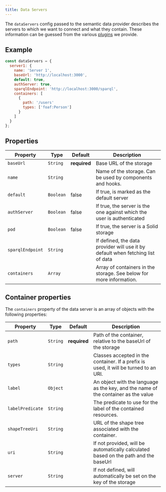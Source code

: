 ```yaml
---
title: Data Servers
---
```


The `dataServers` config passed to the semantic data provider describes the servers to which we want to connect and what
they contain. These information can be guessed from the various [plugins](../plugins.md) we provide.

## Example

```js
const dataServers = {
  server1: {
    name: 'Server 1',
    baseUrl: 'http://localhost:3000',
    default: true,
    authServer: true,
    sparqlEndpoint: 'http://localhost:3000/sparql',
    containers: [
      {
        path: '/users'
        types: ['foaf:Person']
      }
    ]
  }
};
```

## Properties

| Property         | Type      | Default      | Description                                                                     |
| ---------------- | --------- | ------------ | ------------------------------------------------------------------------------- |
| `baseUrl`        | `String`  | **required** | Base URL of the storage                                                         |
| `name`           | `String`  |              | Name of the storage. Can be used by components and hooks.                       |
| `default`        | `Boolean` | false        | If true, is marked as the default server                                        |
| `authServer`     | `Boolean` | false        | If true, the server is the one against which the user is authenticated          |
| `pod`            | `Boolean` | false        | If true, the server is a Solid storage                                          |
| `sparqlEndpoint` | `String`  |              | If defined, the data provider will use it by default when fetching list of data |
| `containers`     | `Array`   |              | Array of containers in the storage. See below for more information.             |

## Container properties

The `containers` property of the data server is an array of objects with the following properties:

| Property         | Type     | Default      | Description                                                                          |
| ---------------- | -------- | ------------ | ------------------------------------------------------------------------------------ |
| `path`           | `String` | **required** | Path of the container, relative to the baseUrl of the storage                        |
| `types`          | `String` |              | Classes accepted in the container. If a prefix is used, it will be turned to an URI. |
| `label`          | `Object` |              | An object with the language as the key, and the name of the container as the value   |
| `labelPredicate` | `String` |              | The predicate to use for the label of the contained resources.                       |
| `shapeTreeUri`   | `String` |              | URL of the shape tree associated with the container.                                 |
| `uri`            | `String` |              | If not provided, will be automatically calculated based on the path and the baseUrl  |
| `server`         | `String` |              | If not defined, will automatically be set on the key of the storage                  |
